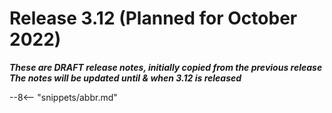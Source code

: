 <!-- SPDX-License-Identifier: CC-BY-4.0 -->
<!-- Copyright Contributors to the Egeria project. -->

# Release 3.12 (Planned for October 2022)

_**These are DRAFT release notes, initially copied from the previous release
The notes will be updated until & when 3.12 is released**_

--8<-- "snippets/abbr.md"
